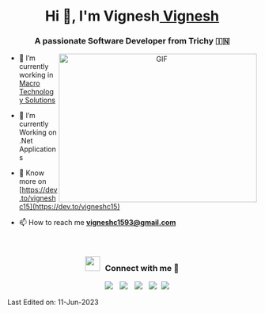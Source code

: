 <h1 align="center">Hi 👋, I'm Vignesh<a href="https://github.com/VigneshC15/" target="blank">
Vignesh</a></h1>
<h3 align="center">A passionate Software Developer from Trichy &#127470;&#127475</h3>
<a target="_blank" align="center">
  <img align="right" top="500" height="300" width="400" alt="GIF" src="https://media.giphy.com/media/SWoSkN6DxTszqIKEqv/giphy.gif">
</a>

- 🔭 I’m currently working in <a href="https://www.macroglobal.co.uk/" target="blank">Macro Technology Solutions</a>

- 🌱 I’m currently Working on .Net Applications

- 📝 Know more on [https://dev.to/vigneshc15](https://dev.to/vigneshc15)

- 📫 How to reach me **vigneshc1593@gmail.com**

<br/>
<h3 align="center" > <img src="https://media.giphy.com/media/iY8CRBdQXODJSCERIr/giphy.gif" width="30" height="30" style="margin-right: 10px;">Connect with me 🤝 </h3>

<p align="center">

 <div align="center"  class="icons-social" style="margin-left: 10px;">
        <a style="margin-left: 10px;"  target="_blank" href="https://www.linkedin.com/in/vigneshc15/">
			<img src="https://img.icons8.com/doodle/40/000000/linkedin--v2.png"></a>
        <a style="margin-left: 10px;" target="_blank" href="https://github.com/100rabhcsmc">
		<img src="https://img.icons8.com/doodle/40/000000/github--v1.png"></a>
		<a style="margin-left: 10px;" target="_blank" href="https://stackoverflow.com/users//-?tab=profile">
				<img src="https://img.icons8.com/external-tal-revivo-color-tal-revivo/40/000000/external-stack-overflow-is-a-question-and-answer-site-for-professional-logo-color-tal-revivo.png"></a>
	   <a style="margin-left: 10px;" target="_blank" href="https://dev.to/vigneshc15">
					<img src="https://img.icons8.com/external-sketchy-juicy-fish/0.6x/external-blog-online-services-sketchy-sketchy-juicy-fish.png"></a>       
		<a style="margin-left: 5px;" target="_blank" href="https://github.com//Me.io/blob/master/.pdf">
					<img src="https://img.icons8.com/plasticine/0.5x/resume.png" ></a>
      </div>

</p>

Last Edited on: 11-Jun-2023
